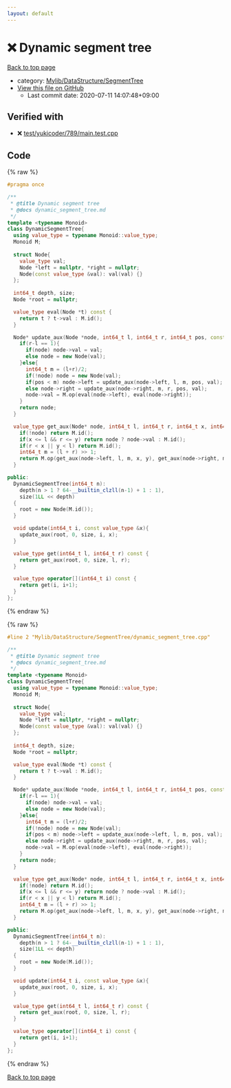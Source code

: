 ```yaml
---
layout: default
---
```


<!-- mathjax config similar to math.stackexchange -->
<script type="text/javascript" async
  src="https://cdnjs.cloudflare.com/ajax/libs/mathjax/2.7.5/MathJax.js?config=TeX-MML-AM_CHTML">
</script>
<script type="text/x-mathjax-config">
  MathJax.Hub.Config({
    TeX: { equationNumbers: { autoNumber: "AMS" }},
    tex2jax: {
      inlineMath: [ ['$','$'] ],
      processEscapes: true
    },
    "HTML-CSS": { matchFontHeight: false },
    displayAlign: "left",
    displayIndent: "2em"
  });
</script>

<script type="text/javascript" src="https://cdnjs.cloudflare.com/ajax/libs/jquery/3.4.1/jquery.min.js"></script>
<script src="https://cdn.jsdelivr.net/npm/jquery-balloon-js@1.1.2/jquery.balloon.min.js" integrity="sha256-ZEYs9VrgAeNuPvs15E39OsyOJaIkXEEt10fzxJ20+2I=" crossorigin="anonymous"></script>
<script type="text/javascript" src="../../../../assets/js/copy-button.js"></script>
<link rel="stylesheet" href="../../../../assets/css/copy-button.css" />


# :x: Dynamic segment tree

<a href="../../../../index.html">Back to top page</a>

* category: <a href="../../../../index.html#7a59141fbb54053c332fbe894553f051">Mylib/DataStructure/SegmentTree</a>
* <a href="{{ site.github.repository_url }}/blob/master/Mylib/DataStructure/SegmentTree/dynamic_segment_tree.cpp">View this file on GitHub</a>
    - Last commit date: 2020-07-11 14:07:48+09:00




## Verified with

* :x: <a href="../../../../verify/test/yukicoder/789/main.test.cpp.html">test/yukicoder/789/main.test.cpp</a>


## Code

<a id="unbundled"></a>
{% raw %}
```cpp
#pragma once

/**
 * @title Dynamic segment tree
 * @docs dynamic_segment_tree.md
 */
template <typename Monoid>
class DynamicSegmentTree{
  using value_type = typename Monoid::value_type;
  Monoid M;
  
  struct Node{
    value_type val;
    Node *left = nullptr, *right = nullptr;
    Node(const value_type &val): val(val) {}
  };
  
  int64_t depth, size;
  Node *root = nullptr;

  value_type eval(Node *t) const {
    return t ? t->val : M.id();
  }

  Node* update_aux(Node *node, int64_t l, int64_t r, int64_t pos, const value_type &val){
    if(r-l == 1){
      if(node) node->val = val;
      else node = new Node(val);
    }else{
      int64_t m = (l+r)/2;
      if(!node) node = new Node(val);
      if(pos < m) node->left = update_aux(node->left, l, m, pos, val);
      else node->right = update_aux(node->right, m, r, pos, val);
      node->val = M.op(eval(node->left), eval(node->right));
    }
    return node;
  }

  value_type get_aux(Node* node, int64_t l, int64_t r, int64_t x, int64_t y) const {
    if(!node) return M.id();
    if(x <= l && r <= y) return node ? node->val : M.id();
    if(r < x || y < l) return M.id();
    int64_t m = (l + r) >> 1;
    return M.op(get_aux(node->left, l, m, x, y), get_aux(node->right, m, r, x, y));
  }

public:
  DynamicSegmentTree(int64_t n):
    depth(n > 1 ? 64-__builtin_clzll(n-1) + 1 : 1),
    size(1LL << depth)
  {
    root = new Node(M.id());
  }

  void update(int64_t i, const value_type &x){
    update_aux(root, 0, size, i, x);
  }

  value_type get(int64_t l, int64_t r) const {
    return get_aux(root, 0, size, l, r);
  }

  value_type operator[](int64_t i) const {
    return get(i, i+1);
  }
};

```
{% endraw %}

<a id="bundled"></a>
{% raw %}
```cpp
#line 2 "Mylib/DataStructure/SegmentTree/dynamic_segment_tree.cpp"

/**
 * @title Dynamic segment tree
 * @docs dynamic_segment_tree.md
 */
template <typename Monoid>
class DynamicSegmentTree{
  using value_type = typename Monoid::value_type;
  Monoid M;
  
  struct Node{
    value_type val;
    Node *left = nullptr, *right = nullptr;
    Node(const value_type &val): val(val) {}
  };
  
  int64_t depth, size;
  Node *root = nullptr;

  value_type eval(Node *t) const {
    return t ? t->val : M.id();
  }

  Node* update_aux(Node *node, int64_t l, int64_t r, int64_t pos, const value_type &val){
    if(r-l == 1){
      if(node) node->val = val;
      else node = new Node(val);
    }else{
      int64_t m = (l+r)/2;
      if(!node) node = new Node(val);
      if(pos < m) node->left = update_aux(node->left, l, m, pos, val);
      else node->right = update_aux(node->right, m, r, pos, val);
      node->val = M.op(eval(node->left), eval(node->right));
    }
    return node;
  }

  value_type get_aux(Node* node, int64_t l, int64_t r, int64_t x, int64_t y) const {
    if(!node) return M.id();
    if(x <= l && r <= y) return node ? node->val : M.id();
    if(r < x || y < l) return M.id();
    int64_t m = (l + r) >> 1;
    return M.op(get_aux(node->left, l, m, x, y), get_aux(node->right, m, r, x, y));
  }

public:
  DynamicSegmentTree(int64_t n):
    depth(n > 1 ? 64-__builtin_clzll(n-1) + 1 : 1),
    size(1LL << depth)
  {
    root = new Node(M.id());
  }

  void update(int64_t i, const value_type &x){
    update_aux(root, 0, size, i, x);
  }

  value_type get(int64_t l, int64_t r) const {
    return get_aux(root, 0, size, l, r);
  }

  value_type operator[](int64_t i) const {
    return get(i, i+1);
  }
};

```
{% endraw %}

<a href="../../../../index.html">Back to top page</a>

